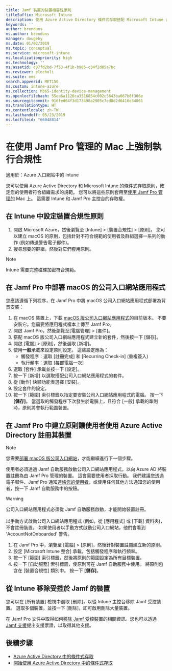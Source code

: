 ```yaml
---
title: Jamf 裝置的裝置相容性原則
titleSuffix: Microsoft Intune
description: 使用 Azure Active Directory 條件式存取搭配 Microsoft Intune 合規性政策來協助保護受 Jamf 管理的裝置。
keywords: ''
author: brenduns
ms.author: brenduns
manager: dougeby
ms.date: 01/02/2019
ms.topic: conceptual
ms.service: microsoft-intune
ms.localizationpriority: high
ms.technology: ''
ms.assetid: c87fd2bd-7f53-4f1b-b985-c34f2d85a7bc
ms.reviewer: elocholi
ms.suite: ems
search.appverid: MET150
ms.custom: intune-azure
ms.collection: M365-identity-device-management
ms.openlocfilehash: 55ea6a1126ca3516854c002c5643ba667b8f306e
ms.sourcegitcommit: 916fed64f3d173498a2905c7ed8d2d6416e34061
ms.translationtype: HT
ms.contentlocale: zh-TW
ms.lasthandoff: 05/23/2019
ms.locfileid: "66048814"
---
```

# <a name="enforce-compliance-on-macs-managed-with-jamf-pro"></a>在使用 Jamf Pro 管理的 Mac 上強制執行合規性

適用於：Azure 入口網站中的 Intune

您可以使用 Azure Active Directory 和 Microsoft Intune 的條件式存取原則，確定您的使用者符合組織需求的規範。 您可以將這些原則套用至[使用 Jamf Pro 管理的](conditional-access-integrate-jamf.md) Mac 上。 這需要 Intune 和 Jamf Pro 主控台的存取權。

## <a name="set-up-device-compliance-policies-in-intune"></a>在 Intune 中設定裝置合規性原則

1. 開啟 Microsoft Azure，然後瀏覽至 [Intune] > [裝置合規性] > [原則]。 您可以建立 macOS 的原則，包括針對不符合規範的使用者及群組選擇一系列的動作 (例如傳送警告電子郵件)。
2. 搜尋想要的群組，然後對它們套用原則。

> [!Note]
> Intune 需要完整磁碟加密符合規範。

## <a name="deploy-the-company-portal-app-for-macos-in-jamf-pro"></a>在 Jamf Pro 中部署 macOS 的公司入口網站應用程式

您應該遵循下列程序，在 Jamf Pro 中將 macOS 公司入口網站應用程式部署為背景安裝：

1. 在 macOS 裝置上，下載 [macOS 版公司入口網站應用程式](https://go.microsoft.com/fwlink/?linkid=862280)的目前版本。 不要安裝它。您需要將應用程式複本上傳至 Jamf Pro。
2. 開啟 Jamf Pro，然後瀏覽至[電腦管理] > [套件]。
3. 搭配 macOS 版公司入口網站應用程式建立新的套件，然後按一下 [儲存]。
4. 開啟 [電腦] > [原則]，然後選取 [新增]。
5. 使用**一般**承載來設定原則設定。 這些設定應為：
   - 觸發程序：選取 [註冊完成] 和 [Recurring Check-in] (重複簽入)
   - 執行頻率：選取 [每部電腦一次]
6. 選取 [套件] 承載並按一下 [設定]。
7. 按一下 [新增] 以選取搭配公司入口網站應用程式的套件。
8. 從 [動作] 快顯功能表選擇 [安裝]。
9. 設定套件的設定。
10. 按一下 [範圍] 索引標籤以指定要安裝公司入口網站應用程式的電腦。 按一下 **[儲存]**。 當選取的觸發程序下次發生於電腦上，且符合 [一般] 承載的準則時，原則將會執行範圍裝置。

## <a name="create-a-policy-in-jamf-pro-to-have-users-register-their-devices-with-azure-active-directory"></a>在 Jamf Pro 中建立原則讓使用者使用 Azure Active Directory 註冊其裝置

> [!NOTE]
> 您需要[部署 macOS 版公司入口網站](conditional-access-assign-jamf.md#deploy-the-company-portal-app-for-macos-in-jamf-pro)，才能繼續進行下一個步驟。  

使用者必須透過 Jamf 自助服務啟動公司入口網站應用程式，以向 Azure AD 將裝置註冊為由 Jamf Pro 管理的裝置。 這會需要使用者採取行動。 我們建議您透過電子郵件、Jamf Pro 通知[連絡您的使用者](end-user-educate.md)，或使用任何其他方法通知您的使用者，按一下 Jamf 自助服務中的按鈕。

> [!WARNING]
> 公司入口網站應用程式必須從 Jamf 自助服務啟動，才能開始裝置註冊。 <br><br>以手動方式啟動公司入口網站應用程式 (例如，從 [應用程式] 或 [下載] 資料夾)，不會註冊裝置。 如果使用者以手動方式啟動公司入口網站，他們會看到 'AccountNotOnboarded' 警告。

1. 在 Jamf Pro 中，瀏覽至 [電腦] > [原則]，然後針對裝置註冊建立新的原則。
2. 設定 [Microsoft Intune 整合] 承載，包括觸發程序和執行頻率。
3. 按一下 [範圍] 索引標籤，然後將原則的範圍設定為所有目標裝置。
4. 按一下 [自助服務] 索引標籤，使原則可在 Jamf 自助服務中使用。 將原則包含在 [裝置合規性] 類別中。 按一下 **[儲存]**。

## <a name="removing-a-jamf-managed-device-from-intune"></a>從 Intune 移除受控於 Jamf 的裝置

您可以在 [所有裝置] 檢視中選取 [刪除]，以從 Intune 主控台移除 Jamf 受控裝置。 選取多個裝置，並按一下 [刪除]，即可啟用刪除大量裝置。

在 Jamf Pro 文件中取得如何[移除 Jamf 受控裝置](https://www.jamf.com/jamf-nation/articles/80/unmanaging-computers-while-preserving-their-inventory-information)的相關資訊。您也可以透過 [Jamf 支援](https://www.jamf.com/support/)提出支援票證，以取得其他支援。 

## <a name="next-steps"></a>後續步驟

- [Azure Active Directory 中的條件式存取](https://docs.microsoft.com/azure/active-directory/active-directory-conditional-access-azure-portal)
- [開始使用 Azure Active Directory 中的條件式存取](https://docs.microsoft.com/azure/active-directory/active-directory-conditional-access-azure-portal-get-started)
